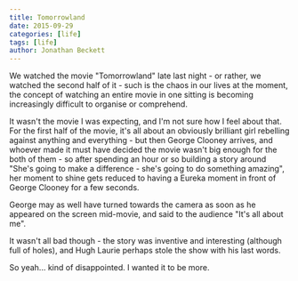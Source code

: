 ```yaml
---
title: Tomorrowland
date: 2015-09-29
categories: [life]
tags: [life]
author: Jonathan Beckett
---
```


We watched the movie "Tomorrowland" late last night - or rather, we watched the second half of it - such is the chaos in our lives at the moment, the concept of watching an entire movie in one sitting is becoming increasingly difficult to organise or comprehend.

It wasn't the movie I was expecting, and I'm not sure how I feel about that. For the first half of the movie, it's all about an obviously brilliant girl rebelling against anything and everything - but then George Clooney arrives, and whoever made it must have decided the movie wasn't big enough for the both of them - so after spending an hour or so building a story around "She's going to make a difference - she's going to do something amazing", her moment to shine gets reduced to having a Eureka moment in front of George Clooney for a few seconds.

George may as well have turned towards the camera as soon as he appeared on the screen mid-movie, and said to the audience "It's all about me".

It wasn't all bad though - the story was inventive and interesting (although full of holes), and Hugh Laurie perhaps stole the show with his last words.

So yeah... kind of disappointed. I wanted it to be more.